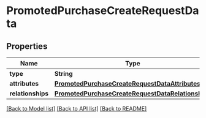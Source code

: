 # PromotedPurchaseCreateRequestData

## Properties
Name | Type | Description | Notes
------------ | ------------- | ------------- | -------------
**type** | **String** |  | 
**attributes** | [**PromotedPurchaseCreateRequestDataAttributes**](PromotedPurchaseCreateRequestDataAttributes.md) |  | 
**relationships** | [**PromotedPurchaseCreateRequestDataRelationships**](PromotedPurchaseCreateRequestDataRelationships.md) |  | 

[[Back to Model list]](../README.md#documentation-for-models) [[Back to API list]](../README.md#documentation-for-api-endpoints) [[Back to README]](../README.md)



